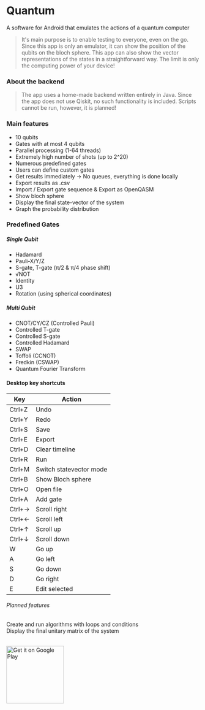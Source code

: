 # Quantum
A software for Android that emulates the actions of a quantum computer

> It's main purpose is to enable testing to everyone, even on the go. 
> Since this app is only an emulator, it can show the position of the qubits on the bloch sphere.
> This app can also show the vector representations of the states in a straightforward way.
> The limit is only the computing power of your device!

### About the backend
> The app uses a home-made backend written entirely in Java. Since the app does not use
> Qiskit, no such functionality is included. Scripts cannot be run, however, it is planned!

### Main features

- 10 qubits
- Gates with at most 4 qubits
- Parallel processing (1-64 threads)
- Extremely high number of shots (up to 2^20)
- Numerous predefined gates
- Users can define custom gates
- Get results immediately &rarr; No queues, everything is done locally
- Export results as .csv
- Import / Export gate sequence & Export as OpenQASM
- Show bloch sphere
- Display the final state-vector of the system
- Graph the probability distribution

### Predefined Gates
##### Single Qubit
- Hadamard
- Pauli-X/Y/Z
- S-gate, T-gate (π/2 & π/4 phase shift)
- √NOT
- Identity
- U3
- Rotation (using spherical coordinates)

##### Multi Qubit
- CNOT/CY/CZ (Controlled Pauli)
- Controlled T-gate
- Controlled S-gate
- Controlled Hadamard
- SWAP
- Toffoli (CCNOT)
- Fredkin (CSWAP)
- Quantum Fourier Transform

#### Desktop key shortcuts
|Key|Action
|---------|------|
| Ctrl+Z  |  Undo
| Ctrl+Y  |  Redo
| Ctrl+S  |  Save
| Ctrl+E  |  Export
| Ctrl+D  |  Clear timeline
| Ctrl+R  |  Run
| Ctrl+M  |  Switch statevector mode
| Ctrl+B  |  Show Bloch sphere
| Ctrl+O  |  Open file
| Ctrl+A  |  Add gate
| Ctrl+&rarr; |  Scroll right
| Ctrl+&larr; |  Scroll left
| Ctrl+&uarr; |  Scroll up
| Ctrl+&darr; |  Scroll down
| W |  Go up
| A |  Go left
| S |  Go down
| D |  Go right
| E |  Edit selected

###### Planned features
Create and run algorithms with loops and conditions  
Display the final unitary matrix of the system

<br/>
<a href='https://play.google.com/store/apps/details?id=hu.hexadecimal.quantum&pcampaignid=pcampaignidMKT-Other-global-all-co-prtnr-py-PartBadge-Mar2515-1'>
<img alt='Get it on Google Play' src='https://play.google.com/intl/en_us/badges/static/images/badges/en_badge_web_generic.png' width="150"/></a>
<br/>
